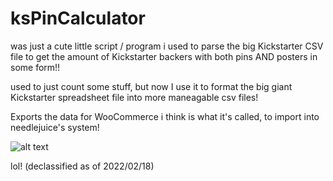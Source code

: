 # ksPinCalculator

was just a cute little script / program i used to parse the big Kickstarter CSV file to get the amount of 
Kickstarter backers with both pins AND posters in some form!!

used to just count some stuff, but now I use it to format the big giant Kickstarter spreadsheet file into
more maneagable csv files!

Exports the data for WooCommerce i think is what it's called, to import into needlejuice's system!

![alt text](https://c.tenor.com/rbwgRtQyrqsAAAAC/chao-sonic.gif)

lol!
(declassified as of 2022/02/18)
